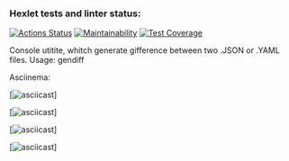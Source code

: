 ### Hexlet tests and linter status:
[![Actions Status](https://github.com/Boristhblade/frontend-project-lvl2/workflows/hexlet-check/badge.svg)](https://github.com/Boristhblade/frontend-project-lvl2/actions)
[![Maintainability](https://api.codeclimate.com/v1/badges/2b36c9f376b3582f4b8c/maintainability)](https://codeclimate.com/github/Boristhblade/frontend-project-lvl2/maintainability)
[![Test Coverage](https://api.codeclimate.com/v1/badges/2b36c9f376b3582f4b8c/test_coverage)](https://codeclimate.com/github/Boristhblade/frontend-project-lvl2/test_coverage)

Console utitite, whitch generate gifference between two .JSON or .YAML files.
Usage:
    gendiff <file1path> <file2path>

Asciinema:

  [![asciicast](https://asciinema.org/a/ryokilv6Ml23D4YOXEBGnvOn3)]
  
  [![asciicast](https://asciinema.org/a/2b0SDRf9LaBv00o2wRIaGcwXP)]
  
  [![asciicast](https://asciinema.org/a/DTbNtP18Yj9sllVSsZWHZQ8uw)]
  
  [![asciicast](https://asciinema.org/a/tXvmDrrdf2m6GEmhYm4S153oW)]
  




